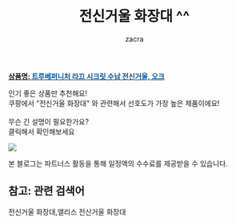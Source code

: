﻿---
layout: post
title:  "전신거울 화장대 ^^"
author: zacra
categories: [ 아이템 ]
tags: [전신거울 화장대,앨리스 전신거울 화장대]
image: https://static.coupangcdn.com/image/retail/images/2020/12/01/14/5/1a662861-5217-4824-a23a-02d49561192a.jpg 
description: "쿠팡에서 전신거울 화장대 관련 키워드로 가장 고객 선호도가 높은 제품이랍니다."
rating: 4.5
---

<a href="https://link.coupang.com/re/AFFSDP?lptag=AF8407795&pageKey=4529165222&itemId=5468974356&vendorItemId=72768727574&traceid=V0-153-1ebafb5ad71718c5"><b>상품명: <font color='#01579B'>트루베퍼니처 라끄 시크릿 수납 전신거울, 오크</font></b></a>

인기 좋은 상품만 추천해요!<br/>
쿠팡에서 "전신거울 화장대" 와 관련해서 선호도가 가장 높은 제품이에요!<br/><br/>
무슨 긴 설명이 필요한가요?  
클릭해서 확인해보세요


<a href="https://link.coupang.com/re/AFFSDP?lptag=AF8407795&pageKey=4529165222&itemId=5468974356&vendorItemId=72768727574&traceid=V0-153-1ebafb5ad71718c5"><img src="https://thumbnail10.coupangcdn.com/thumbnails/remote/q89/image/retail/images/2020/12/01/14/6/88bd3a05-fa94-47c4-84a6-cad9a409b893.jpg"></a> 

본 블로그는 파트너스 활동을 통해 일정액의 수수료를 제공받을 수 있습니다.

## 참고: 관련 검색어    
전신거울 화장대,앨리스 전신거울 화장대